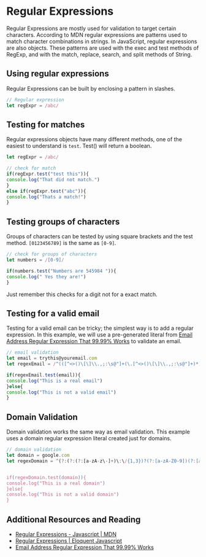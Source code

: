 # Regular Expressions

Regular Expressions are mostly used for validation to target certain characters. According to MDN regular expressions are patterns used to match character combinations in strings. In JavaScript, regular expressions are also objects. These patterns are used with the exec and test methods of RegExp, and with the match, replace, search, and split methods of String.

## Using regular expressions

Regular Expressions can be built by enclosing a pattern in slashes.

```js
// Regular expression
let regExpr = /abc/
```
## Testing for matches

Regular expressions objects have many different methods, one of the easiest to understand is `test`. Test() will return a boolean.

```js
let regExpr = /abc/

// check for match
if(regExpr.test("test this")){
console.log("That did not match.")
}
else if(regExpr.test("abc")){
console.log("Thats a match!")
}
```

## Testing groups of characters

Groups of characters can be tested by using square brackets and the test method. `[0123456789]` is the same as `[0-9]`.

```js
// check for groups of characters
let numbers = /[0-9]/

if(numbers.test("Numbers are 545984 ")){
console.log(" Yes they are!")
}
```
Just remember this checks for a digit not for a exact match.

## Testing for a valid email

Testing for a valid email can be tricky; the simplest way is to add a regular expression. In this example, we will use a pre-generated literal from [Email Address Regular Expression That 99.99% Works](http://emailregex.com/) to validate an email.

```js
// email validation
let email = trythis@youremail.com
let regexEmail = /^(([^<>()\[\]\\.,;:\s@"]+(\.[^<>()\[\]\\.,;:\s@"]+)*)|(".+"))@((\[[0-9]{1,3}\.[0-9]{1,3}\.[0-9]{1,3}\.[0-9]{1,3}])|(([a-zA-Z\-0-9]+\.)+[a-zA-Z]{2,}))$/

if(regexEmail.test(email)){
console.log("This is a real email")
}else{
console.log("This is not a valid email")
}
```
## Domain Validation

Domain validation works the same way as email validation. This example uses a domain regular expression literal created just for domains.

```js
// domain validation
let domain = google.com
let regexDomain = ^(?:(?:(?:[a-zA-z\-]+)\:\/{1,3})?(?:[a-zA-Z0-9])(?:[a-zA-Z0-9-\.]){1,61}[a-zA-Z0-9](?:\.[a-zA-Z]{2,})+|\[(?:(?:(?:[a-fA-F0-9]){1,4})(?::(?:[a-fA-F0-9]){1,4}){7}|::1|::)\]|(?:(?:[0-9]{1,3})(?:\.[0-9]{1,3}){3}))(?:\:[0-9]{1,5})?$


if(regexDomain.test(domain)){
console.log("This is a real domain")
}else{
console.log("This is not a valid domain")
}
```

## Additional Resources and Reading

- [Regular Expressions - Javascript | MDN](https://developer.mozilla.org/en-US/docs/Web/JavaScript/Guide/Regular_Expressions)
- [Regular Expressions | Eloquent Javascript](http://eloquentjavascript.net/09_regexp.html)
- [Email Address Regular Expression That 99.99% Works](http://emailregex.com/)
